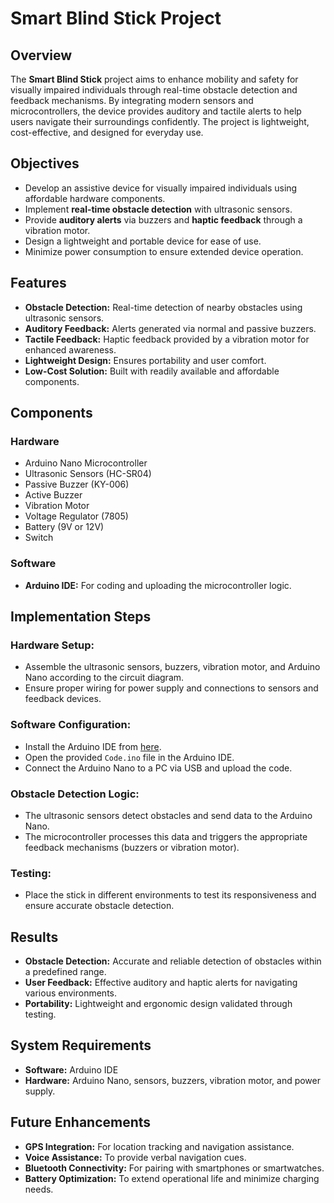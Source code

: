 # Smart Blind Stick Project

## Overview
The **Smart Blind Stick** project aims to enhance mobility and safety for visually impaired individuals through real-time obstacle detection and feedback mechanisms. By integrating modern sensors and microcontrollers, the device provides auditory and tactile alerts to help users navigate their surroundings confidently. The project is lightweight, cost-effective, and designed for everyday use.

## Objectives
- Develop an assistive device for visually impaired individuals using affordable hardware components.
- Implement **real-time obstacle detection** with ultrasonic sensors.
- Provide **auditory alerts** via buzzers and **haptic feedback** through a vibration motor.
- Design a lightweight and portable device for ease of use.
- Minimize power consumption to ensure extended device operation.

## Features
- **Obstacle Detection:** Real-time detection of nearby obstacles using ultrasonic sensors.
- **Auditory Feedback:** Alerts generated via normal and passive buzzers.
- **Tactile Feedback:** Haptic feedback provided by a vibration motor for enhanced awareness.
- **Lightweight Design:** Ensures portability and user comfort.
- **Low-Cost Solution:** Built with readily available and affordable components.

## Components

### Hardware
- Arduino Nano Microcontroller
- Ultrasonic Sensors (HC-SR04)
- Passive Buzzer (KY-006)
- Active Buzzer
- Vibration Motor
- Voltage Regulator (7805)
- Battery (9V or 12V)
- Switch

### Software
- **Arduino IDE:** For coding and uploading the microcontroller logic.

## Implementation Steps

### Hardware Setup:
- Assemble the ultrasonic sensors, buzzers, vibration motor, and Arduino Nano according to the circuit diagram.
- Ensure proper wiring for power supply and connections to sensors and feedback devices.

### Software Configuration:
- Install the Arduino IDE from [here](https://www.arduino.cc/en/software).
- Open the provided `Code.ino` file in the Arduino IDE.
- Connect the Arduino Nano to a PC via USB and upload the code.

### Obstacle Detection Logic:
- The ultrasonic sensors detect obstacles and send data to the Arduino Nano.
- The microcontroller processes this data and triggers the appropriate feedback mechanisms (buzzers or vibration motor).

### Testing:
- Place the stick in different environments to test its responsiveness and ensure accurate obstacle detection.

## Results
- **Obstacle Detection:** Accurate and reliable detection of obstacles within a predefined range.
- **User Feedback:** Effective auditory and haptic alerts for navigating various environments.
- **Portability:** Lightweight and ergonomic design validated through testing.

## System Requirements
- **Software:** Arduino IDE
- **Hardware:** Arduino Nano, sensors, buzzers, vibration motor, and power supply.

## Future Enhancements
- **GPS Integration:** For location tracking and navigation assistance.
- **Voice Assistance:** To provide verbal navigation cues.
- **Bluetooth Connectivity:** For pairing with smartphones or smartwatches.
- **Battery Optimization:** To extend operational life and minimize charging needs.
